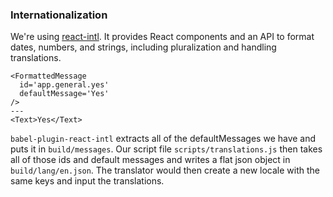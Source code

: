 ### Internationalization ###
We're using [react-intl](https://github.com/yahoo/react-intl). It provides React components and an API to format dates, numbers, and strings, including pluralization and handling translations.

```
<FormattedMessage
  id='app.general.yes'
  defaultMessage='Yes'
/>
---
<Text>Yes</Text>
```

`babel-plugin-react-intl` extracts all of the defaultMessages we have and puts it in `build/messages`. Our script file `scripts/translations.js` then takes all of those ids and default messages and writes a flat json object in `build/lang/en.json`. The translator would then create a new locale with the same keys and input the translations.
